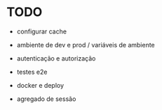 # TODO

- configurar cache
- ambiente de dev e prod / variáveis de ambiente
- autenticação e autorização
- testes e2e
- docker e deploy

- agregado de sessão
